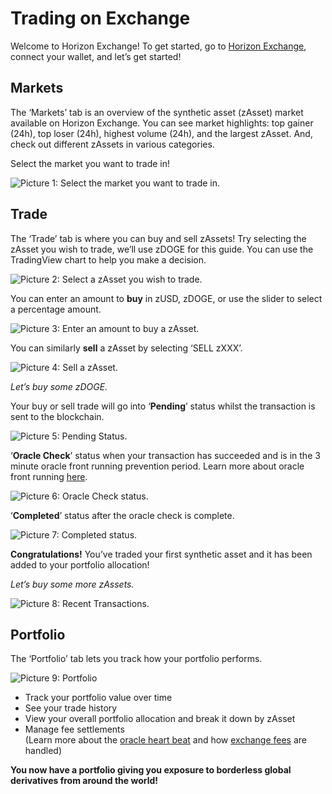 # Trading on Exchange

Welcome to Horizon Exchange! To get started, go to [Horizon Exchange](https://exchange.horizonprotocol.com), connect your wallet, and let’s get started!

## **Markets** <a href="#2cb6" id="2cb6"></a>

The ‘Markets’ tab is an overview of the synthetic asset (zAsset) market available on Horizon Exchange. You can see market highlights: top gainer (24h), top loser (24h), highest volume (24h), and the largest zAsset. And, check out different zAssets in various categories.

Select the market you want to trade in!

![Picture 1: Select the market you want to trade in.](../../.gitbook/assets/Horizon\_Exchange-Markets.png)

## **Trade** <a href="#32e2" id="32e2"></a>

The ‘Trade’ tab is where you can buy and sell zAssets! Try selecting the zAsset you wish to trade, we’ll use zDOGE for this guide. You can use the TradingView chart to help you make a decision.

![Picture 2: Select a zAsset you wish to trade.](../../.gitbook/assets/Horizon\_Exchange-Trade.png)

You can enter an amount to **buy** in zUSD, zDOGE, or use the slider to select a percentage amount.

![Picture 3: Enter an amount to buy a zAsset.](../../.gitbook/assets/Horizon\_Exchange-BuyAmount.png)

You can similarly **sell** a zAsset by selecting ‘SELL zXXX’.

![Picture 4: Sell a zAsset.](../../.gitbook/assets/Horizon\_Exchange-SellAmount.png)

_Let’s buy some zDOGE._

Your buy or sell trade will go into ‘**Pending**’ status whilst the transaction is sent to the blockchain.

![Picture 5: Pending Status.](../../.gitbook/assets/Horizon\_Exchange-PendingStatus.png)

‘**Oracle Check**’ status when your transaction has succeeded and is in the 3 minute oracle front running prevention period. Learn more about oracle front running [here](exchange-fees.md#fbee).

![Picture 6: Oracle Check status.](../../.gitbook/assets/Horizon\_Exchange-OracleCheck.png)

‘**Completed**’ status after the oracle check is complete.

![Picture 7: Completed status.](../../.gitbook/assets/Horizon\_Exchange-CompleteStatus.png)

**Congratulations!** You’ve traded your first synthetic asset and it has been added to your portfolio allocation!

_Let’s buy some more zAssets._

![Picture 8: Recent Transactions.](../../.gitbook/assets/Horizon\_Exchnage-RecentTransacations.png)

## Portfolio

The ‘Portfolio’ tab lets you track how your portfolio performs.

![Picture 9: Portfolio](../../.gitbook/assets/Horizon\_Exchange-Portfolio.png)

* Track your portfolio value over time
* See your trade history
* View your overall portfolio allocation and break it down by zAsset
* Manage fee settlements\
  (Learn more about the [oracle heart beat](oracles.md#oracle-refresh-rate) and how [exchange fees](exchange-fees.md) are handled)

**You now have a portfolio giving you exposure to borderless global derivatives from around the world!**

